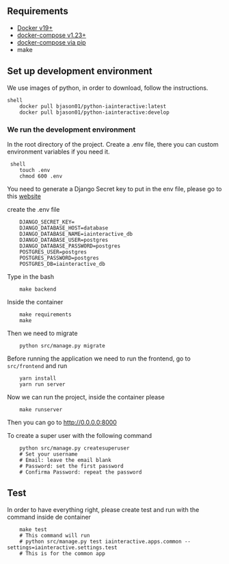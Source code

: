 ## Requirements

- [Docker v19+](https://docs.docker.com/install/linux/docker-ce/ubuntu/)
- [docker-compose v1.23+](https://docs.docker.com/compose/install/)
- [docker-compose via pip](https://pypi.org/project/docker-compose/)
- make

## Set up development environment

We use images of python, in order to download, follow the instructions.

    shell
        docker pull bjason01/python-iainteractive:latest
        docker pull bjason01/python-iainteractive:develop

### We run the development environment
In the root directory of the project.
Create a .env file, there you can custom environment variables if you need it.

     shell
        touch .env
        chmod 600 .env


You need to generate a Django Secret key to put in the env file, please go to this [website](https://www.educative.io/answers/how-to-generate-a-django-secretkey)


create the .env file

        DJANGO_SECRET_KEY=
        DJANGO_DATABASE_HOST=database
        DJANGO_DATABASE_NAME=iainteractive_db
        DJANGO_DATABASE_USER=postgres
        DJANGO_DATABASE_PASSWORD=postgres
        POSTGRES_USER=postgres
        POSTGRES_PASSWORD=postgres
        POSTGRES_DB=iainteractive_db
        
Type in the bash

        make backend
        
Inside the container 
        
        make requirements
        make

Then we need to migrate

        python src/manage.py migrate


Before running the application we need to run the frontend, go to `src/frontend` and run

        yarn install
        yarn run server

Now we can run the project, inside the container please

        make runserver


Then you can go to http://0.0.0.0:8000


To create a super user with the following command

        python src/manage.py createsuperuser
        # Set your username
        # Email: leave the email blank
        # Password: set the first password
        # Confirma Password: repeat the password


## Test

In order to have everything right, please create test and run with the command inside de container

        make test
        # This command will run 
        # python src/manage.py test iainteractive.apps.common --settings=iainteractive.settings.test
        # This is for the common app
